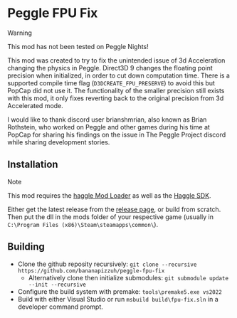 # Peggle FPU Fix
> [!WARNING]
> This mod has not been tested on Peggle Nights!

This mod was created to try to fix the unintended issue of 3d Acceleration changing the physics in Peggle. Direct3D 9 changes the floating point precision when initialized, in order to cut down computation time. There is a supported compile time flag (`D3DCREATE_FPU_PRESERVE`) to avoid this but PopCap did not use it. The functionality of the smaller precision still exists with this mod, it only fixes reverting back to the original precision from 3d Accelerated mode.

I would like to thank discord user brianshmrian, also known as Brian Rothstein, who worked on Peggle and other games during his time at PopCap for sharing his findings on the issue in The Peggle Project discord while sharing development stories.

## Installation
> [!NOTE]
> This mod requires the [haggle Mod Loader](https://github.com/PeggleCommunity/haggle-mod-loader/releases/latest) as well as the [Haggle SDK](https://github.com/PeggleCommunity/haggle/releases/latest).

Either get the latest release from the [release page](https://github.com/bananapizzuh/peggle-fpu-fix/releases/latest), or build from scratch. Then put the dll in the mods folder of your respective game (usually in `C:\Program Files (x86)\Steam\steamapps\common\`).

## Building
- Clone the github reposity recursively: `git clone --recursive https://github.com/bananapizzuh/peggle-fpu-fix`
  - Alternatively clone then initialize submodules: `git submodule update --init --recursive`
- Configure the build system with premake: `tools\premake5.exe vs2022` 
- Build with either Visual Studio or run `msbuild build\fpu-fix.sln` in a developer command prompt.
